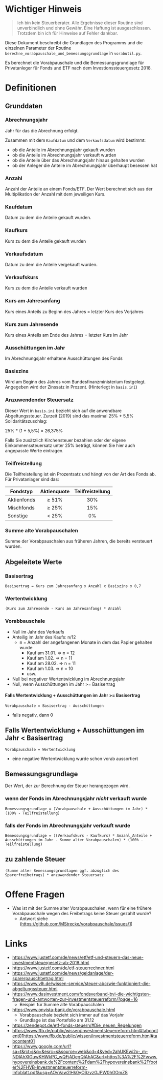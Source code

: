 # Wichtiger Hinweis

> Ich bin kein Steuerberater. Alle Ergebnisse dieser Routine sind unverbindlich und ohne Gewähr. Eine Haftung ist ausgeschlossen. Trotzdem bin ich für Hinweise auf Fehler dankbar.

Diese Dokument beschreibt die Grundlagen des Programms und die einzelnen Parameter der Routine `berechne_vorabpauschale_und_bemessungsgrundlage` in `vorabutil.py`.

Es berechnet die Vorabpauschale und die Bemessungsgrundlage für Privatanleger für Fonds und ETF nach dem Investionssteuergesetz 2018.

# Definitionen

## Grunddaten

### Abrechnungsjahr

Jahr für das die Abrechnung erfolgt.

Zusammen mit dem `Kaufdatum` und dem `Verkaufsdatum` wird bestimmt:

* ob die Anteile im Abrechnungsjahr gekauft wurden
* ob die Anteile im Abrechnungsjahr verkauft wurden
* ob die Anteile über das Abrechnungsjahr hinaus gehalten wurden
* ob der Anleger die Anteile im Abrechnungsjahr überhaupt besessen hat

### Anzahl

Anzahl der Anteile an einem Fonds/ETF. Der Wert berechnet sich aus der Multiplikation
der Anzahl mit dem jeweiligen Kurs.

### Kaufdatum

Datum zu dem die Anteile gekauft wurden.

### Kaufkurs

Kurs zu dem die Anteile gekauft wurden

### Verkaufsdatum

Datum zu dem die Anteile vergekauft wurden.

### Verkaufskurs

Kurs zu dem die Anteile verkauft wurden

### Kurs am Jahresanfang

Kurs eines Anteils zu Beginn des Jahres = letzter Kurs des Vorjahres

### Kurs zum Jahresende

Kurs eines Anteils am Ende des Jahres = letzter Kurs im Jahr

### Ausschüttungen im Jahr

Im Abrechnungsjahr erhaltene Ausschüttungen des Fonds

### Basiszins

Wird am Beginn des Jahres vom Bundesfinanzministerium festgelegt.
Angegeben wird der Zinssatz in Prozent.
(Hinterlegt in `basis.ini`)

### Anzuwendender Steuersatz

Dieser Wert in `basis.ini` bezieht sich auf die anwendbare Abgeltungssteuer.
Zurzeit (2019) sind das maximal 25% + 5,5% Solidaritätszuschlag:

25% * (1 + 5,5%) = 26,375%

Falls Sie zusätzlich Kirchensteuer bezahlen oder der eigene Einkommenssteuersatz
unter 25% beträgt, können Sie hier auch angepasste Werte eintragen.

### Teilfreistellung

Die Teilfreistellung ist ein Prozentsatz und hängt von der Art des Fonds ab.
Für Privatanlager sind das:

| Fondstyp    | Aktienquote | Teilfreistellung |
| ----------- |:-----------:|:----------------:|
| Aktienfonds |    ≥ 51%    | 30%              |
| Mischfonds  |    ≥ 25%    | 15%              |
| Sonstige    |    < 25%    | 0%               |

### Summe alte Vorabpauschalen

Summe der Vorabpauschalen aus früheren Jahren, die bereits versteuert wurden.

## Abgeleitete Werte

### Basisertrag

`Basisertrag = Kurs zum Jahresanfang x Anzahl x Basiszins x 0,7`


### Wertentwicklung

`(Kurs zum Jahresende - Kurs am Jahresanfang) * Anzahl`


### Vorabbauschale

* Null im Jahr des Verkaufs
* Anteilig im Jahr des Kaufs: n/12
  * n = Anzahl der angefangenen Monate in dem das Papier gehalten wurde
    * Kauf am 31.01. => n = 12
    * Kauf am  1.02. => n = 11
    * Kauf am 28.02. => n = 11
    * Kauf am  1.03. => n = 10
    * usw.
* Null bei negativer Wertentwicklung im Abrechnungsjahr
* Null, wenn Ausschüttungen im Jahr >= Basisertrag

#### Falls Wertentwicklung + Ausschüttungen im Jahr >= Basisertrag

`Vorabpauschale = Basisertrag - Ausschüttungen`

* falls negativ, dann 0

## Falls Wertentwicklung + Ausschüttungen im Jahr < Basisertrag

`Vorabpauschale = Wertentwicklung`

* eine negative Wertentwicklung wurde schon vorab aussortiert

## Bemessungsgrundlage

Der Wert, der zur Berechnung der Steuer herangezogen wird.

### wenn der Fonds im Abrechnungsjahr *nicht* verkauft wurde

`Bemessungsgrundlage = (Vorabpauschale + Ausschüttungen im Jahr) * (100% - Teilfreistellung)`

### falls der Fonds im Abrechnungsjahr verkauft wurde


`Bemessungsgrundlage = ((Verkaufskurs - Kaufkurs) * Anzahl_Anteile + Ausschüttungen im Jahr - Summe alter Vorabpauschalen) * (100% - Teilfreistellung)`

## zu zahlende Steuer

`(Summe aller Bemessungsgrundlagen ggf. abzüglich des Sparerfreibetrags) * anzuwendender Steuersatz`


# Offene Fragen

* Was ist mit der Summe alter Vorabpauschalen, wenn für eine frühere Vorabpauschale wegen des Freibetrags keine Steuer gezahlt wurde?
  * Antwort siehe (https://github.com/MStrecke/vorabpauschale/issues/1)

# Links

* https://www.justetf.com/de/news/etf/etf-und-steuern-das-neue-investmentsteuergesetz-ab-2018.html
* https://www.justetf.com/de/etf-steuerrechner.html
* https://www.justetf.com/de/news/geldanlage/der-sparerpauschbetrag.html
* https://www.vlh.de/wissen-service/steuer-abc/wie-funktioniert-die-abgeltungssteuer.html
* https://www.dasinvestment.com/fondsverband-bvi-die-wichtigsten-fragen-und-antworten-zur-investmentsteuerreform/?page=16
  - Beispiel für Summe alte Vorabpauschalen
* https://www.onvista-bank.de/vorabpauschale.html
  - Vorabpauschale bezieht sich immer auf das Vorjahr
  - Grundlage ist das Portefolio am 31.12
* https://zendepot.de/etf-fonds-steuern/#Die_neuen_Regelungen
* https://www.ffb.de/public/wissen/investmentsteuerreform.html#tabcontent01https://www.ffb.de/public/wissen/investmentsteuerreform.html#tabcontent01
* https://www.google.com/url?sa=t&rct=j&q=&esrc=s&source=web&cd=4&ved=2ahUKEwi2x-_m-NDlAhXIGuwKHWkPC_wQFjADegQIAhAC&url=https%3A%2F%2Fwww.hypovereinsbank.de%2Fcontent%2Fdam%2Fhypovereinsbank%2Ffooter%2FHVB-Investmentsteuerreform-Infoblatt.pdf&usg=AOvVaw2lHk0yC6zyzGJPW0hGOmZ8
